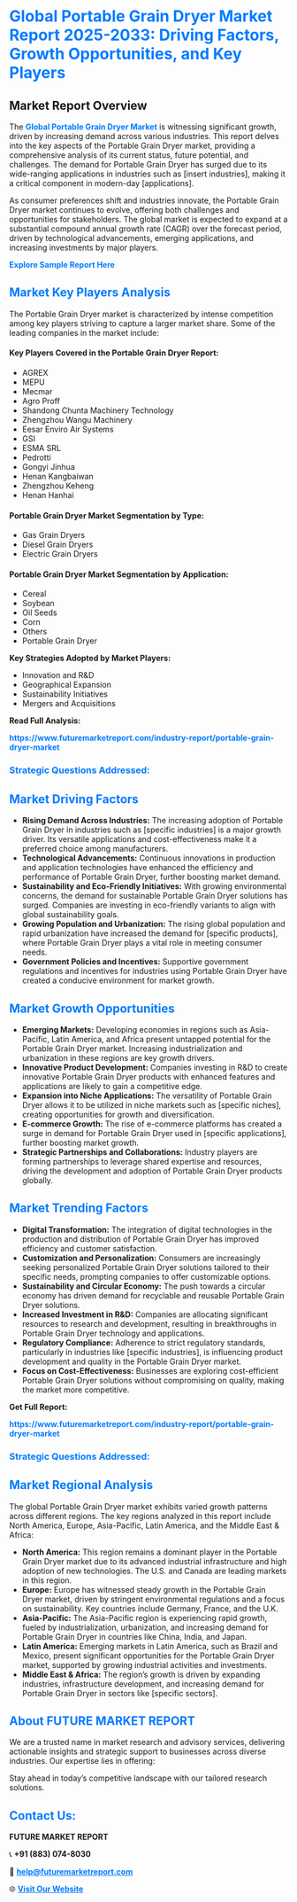 <h1 style="color: #007BFF;">Global Portable Grain Dryer Market Report 2025-2033: Driving Factors, Growth Opportunities, and Key Players</h1>

<section id="overview">
<h2>Market Report Overview</h2>
<p>The <a href="https://www.futuremarketreport.com/industry-report/portable-grain-dryer-market" style="color: #007BFF; text-decoration: none;"><strong>Global Portable Grain Dryer Market</strong></a> is witnessing significant growth, driven by increasing demand across various industries. This report delves into the key aspects of the Portable Grain Dryer market, providing a comprehensive analysis of its current status, future potential, and challenges. The demand for Portable Grain Dryer has surged due to its wide-ranging applications in industries such as [insert industries], making it a critical component in modern-day [applications].</p>
<p>As consumer preferences shift and industries innovate, the Portable Grain Dryer market continues to evolve, offering both challenges and opportunities for stakeholders. The global market is expected to expand at a substantial compound annual growth rate (CAGR) over the forecast period, driven by technological advancements, emerging applications, and increasing investments by major players.</p>
</section>

<section id="overview">
<p><a href="https://www.futuremarketreport.com/request-sample/reportId=124805" style="color: #007BFF; text-decoration: none;"><strong>Explore Sample Report Here</strong></a></p>
</section>

<section id="key-players">
<h2 style="color: #007BFF;">Market Key Players Analysis</h2>
<p>The Portable Grain Dryer market is characterized by intense competition among key players striving to capture a larger market share. Some of the leading companies in the market include:</p>
<h4>Key Players Covered in the Portable Grain Dryer Report:</h4>
<ul><li>AGREX</li><li>MEPU</li><li>Mecmar</li><li>Agro Proff</li><li>Shandong Chunta Machinery Technology</li><li>Zhengzhou Wangu Machinery</li><li>Eesar Enviro Air Systems</li><li>GSI</li><li>ESMA SRL</li><li>Pedrotti</li><li>Gongyi Jinhua</li><li>Henan Kangbaiwan</li><li>Zhengzhou Keheng</li><li>Henan Hanhai</li></ul>
<h4>Portable Grain Dryer Market Segmentation by Type:</h4>
<ul><li>Gas Grain Dryers</li><li>Diesel Grain Dryers</li><li>Electric Grain Dryers</li></ul>

<h4>Portable Grain Dryer Market Segmentation by Application:</h4>
<ul><li>Cereal</li><li>Soybean</li><li>Oil Seeds</li><li>Corn</li><li>Others</li><li>Portable Grain Dryer</li></ul>
<p><strong>Key Strategies Adopted by Market Players:</strong></p>
<ul>
<li>Innovation and R&D</li>
<li>Geographical Expansion</li>
<li>Sustainability Initiatives</li>
<li>Mergers and Acquisitions</li>
</ul>
</section>

<section>
<p><strong>Read Full Analysis: </strong></p><a href="https://www.futuremarketreport.com/industry-report/portable-grain-dryer-market" style="color: #007BFF; text-decoration: none;"><strong>https://www.futuremarketreport.com/industry-report/portable-grain-dryer-market</strong></a>
<h3 style="color: #007BFF;">Strategic Questions Addressed:</h3>
</section>

<section id="driving-factors">
<h2 style="color: #007BFF;">Market Driving Factors</h2>
<ul>
<li><strong>Rising Demand Across Industries:</strong> The increasing adoption of Portable Grain Dryer in industries such as [specific industries] is a major growth driver. Its versatile applications and cost-effectiveness make it a preferred choice among manufacturers.</li>
<li><strong>Technological Advancements:</strong> Continuous innovations in production and application technologies have enhanced the efficiency and performance of Portable Grain Dryer, further boosting market demand.</li>
<li><strong>Sustainability and Eco-Friendly Initiatives:</strong> With growing environmental concerns, the demand for sustainable Portable Grain Dryer solutions has surged. Companies are investing in eco-friendly variants to align with global sustainability goals.</li>
<li><strong>Growing Population and Urbanization:</strong> The rising global population and rapid urbanization have increased the demand for [specific products], where Portable Grain Dryer plays a vital role in meeting consumer needs.</li>
<li><strong>Government Policies and Incentives:</strong> Supportive government regulations and incentives for industries using Portable Grain Dryer have created a conducive environment for market growth.</li>
</ul>
</section>

<section id="growth-opportunities">
<h2 style="color: #007BFF;">Market Growth Opportunities</h2>
<ul>
<li><strong>Emerging Markets:</strong> Developing economies in regions such as Asia-Pacific, Latin America, and Africa present untapped potential for the Portable Grain Dryer market. Increasing industrialization and urbanization in these regions are key growth drivers.</li>
<li><strong>Innovative Product Development:</strong> Companies investing in R&D to create innovative Portable Grain Dryer products with enhanced features and applications are likely to gain a competitive edge.</li>
<li><strong>Expansion into Niche Applications:</strong> The versatility of Portable Grain Dryer allows it to be utilized in niche markets such as [specific niches], creating opportunities for growth and diversification.</li>
<li><strong>E-commerce Growth:</strong> The rise of e-commerce platforms has created a surge in demand for Portable Grain Dryer used in [specific applications], further boosting market growth.</li>
<li><strong>Strategic Partnerships and Collaborations:</strong> Industry players are forming partnerships to leverage shared expertise and resources, driving the development and adoption of Portable Grain Dryer products globally.</li>
</ul>
</section>

<section id="trending-factors">
<h2 style="color: #007BFF;">Market Trending Factors</h2>
<ul>
<li><strong>Digital Transformation:</strong> The integration of digital technologies in the production and distribution of Portable Grain Dryer has improved efficiency and customer satisfaction.</li>
<li><strong>Customization and Personalization:</strong> Consumers are increasingly seeking personalized Portable Grain Dryer solutions tailored to their specific needs, prompting companies to offer customizable options.</li>
<li><strong>Sustainability and Circular Economy:</strong> The push towards a circular economy has driven demand for recyclable and reusable Portable Grain Dryer solutions.</li>
<li><strong>Increased Investment in R&D:</strong> Companies are allocating significant resources to research and development, resulting in breakthroughs in Portable Grain Dryer technology and applications.</li>
<li><strong>Regulatory Compliance:</strong> Adherence to strict regulatory standards, particularly in industries like [specific industries], is influencing product development and quality in the Portable Grain Dryer market.</li>
<li><strong>Focus on Cost-Effectiveness:</strong> Businesses are exploring cost-efficient Portable Grain Dryer solutions without compromising on quality, making the market more competitive.</li>
</ul>
</section>

<section>
<p><strong>Get Full Report: </strong></p><a href="https://www.futuremarketreport.com/industry-report/portable-grain-dryer-market" style="color: #007BFF; text-decoration: none;"><strong>https://www.futuremarketreport.com/industry-report/portable-grain-dryer-market</strong></a>
<h3 style="color: #007BFF;">Strategic Questions Addressed:</h3>
</section>


<section id="regional-analysis">
<h2 style="color: #007BFF;">Market Regional Analysis</h2>
<p>The global Portable Grain Dryer market exhibits varied growth patterns across different regions. The key regions analyzed in this report include North America, Europe, Asia-Pacific, Latin America, and the Middle East & Africa:</p>
<ul>
<li><strong>North America:</strong> This region remains a dominant player in the Portable Grain Dryer market due to its advanced industrial infrastructure and high adoption of new technologies. The U.S. and Canada are leading markets in this region.</li>
<li><strong>Europe:</strong> Europe has witnessed steady growth in the Portable Grain Dryer market, driven by stringent environmental regulations and a focus on sustainability. Key countries include Germany, France, and the U.K.</li>
<li><strong>Asia-Pacific:</strong> The Asia-Pacific region is experiencing rapid growth, fueled by industrialization, urbanization, and increasing demand for Portable Grain Dryer in countries like China, India, and Japan.</li>
<li><strong>Latin America:</strong> Emerging markets in Latin America, such as Brazil and Mexico, present significant opportunities for the Portable Grain Dryer market, supported by growing industrial activities and investments.</li>
<li><strong>Middle East & Africa:</strong> The region’s growth is driven by expanding industries, infrastructure development, and increasing demand for Portable Grain Dryer in sectors like [specific sectors].</li>
</ul>
</section>

<footer>
<h2 style="color: #007BFF;">About FUTURE MARKET REPORT</h2>
<p>We are a trusted name in market research and advisory services, delivering actionable insights and strategic support to businesses across diverse industries. Our expertise lies in offering:</p>

<p>Stay ahead in today’s competitive landscape with our tailored research solutions.</p>

<h2 style="color: #007BFF;">Contact Us:</h2>
<p><strong>FUTURE MARKET REPORT</strong></p>
<p>📞 <strong>+91 (883) 074-8030</strong></p>
<p>📧 <strong><a href="mailto:help@futuremarketreport.com" style="color: #007BFF;">help@futuremarketreport.com</a></strong></p>
<p>🌐 <strong><a href="https://www.futuremarketreport.com/" style="color: #007BFF;">Visit Our Website</a></strong></p>
</footer>